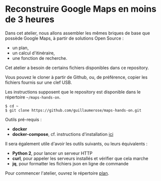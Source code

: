 # Reconstruire Google Maps en moins de 3 heures

Dans cet atelier, nous allons assembler les mêmes briques de base que possède Google Maps, à partir de solutions Open Source :
- un plan,
- un calcul d'itinéraire,
- une fonction de recherche.

Cet atelier a besoin de certains fichiers disponibles dans ce repository.

Vous pouvez le cloner à partir de Github, ou, de préférence, copier les fichiers fournis sur une clef USB.

Les instructions supposent que le repository est disponible dans le répertoire `~/maps-hands-on`.

```
$ cd ~
$ git clone https://github.com/guillaumerose/maps-hands-on.git
```

Outils pré-requis :
- __docker__
- __docker-compose__, cf. instructions d'installation [ici](https://docs.docker.com/compose/install/)

Il sera également utile d'avoir les outils suivants, ou leurs équivalents :
- __Python 2__, pour lancer un serveur HTTP
- __curl__, pour appeler les serveurs installés et vérifier que cela marche
- __jq__, pour formatter les fichiers json en ligne de commande

Pour commencer l'atelier, ouvrez le répertoire [plan](1_plan).
